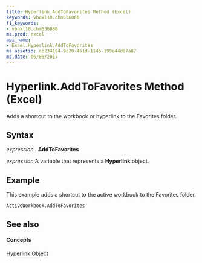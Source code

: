 ```yaml
---
title: Hyperlink.AddToFavorites Method (Excel)
keywords: vbaxl10.chm536080
f1_keywords:
- vbaxl10.chm536080
ms.prod: excel
api_name:
- Excel.Hyperlink.AddToFavorites
ms.assetid: ac234164-9c20-451d-1146-199e44d07a87
ms.date: 06/08/2017
---
```



# Hyperlink.AddToFavorites Method (Excel)

Adds a shortcut to the workbook or hyperlink to the Favorites folder.


## Syntax

 _expression_ . **AddToFavorites**

 _expression_ A variable that represents a **Hyperlink** object.


## Example

This example adds a shortcut to the active workbook to the Favorites folder.


```vb
ActiveWorkbook.AddToFavorites
```


## See also


#### Concepts


[Hyperlink Object](Excel.Hyperlink.md)

